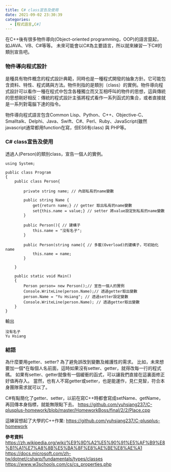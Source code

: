 ```yaml
---
title: C# class宣告及使用
date: 2021-09-02 23:30:39
categories:
  - [程式語言,C#]
---
```


在C++後有很多物件導向(Object-oriented programming，OOP)的語言竄起，如JAVA、VB、C#等等。
未來可能會以C#為主要語言，所以就來練習一下C#的類別宣告吧。

### 物件導向程式設計
是種具有物件概念的程式設計典範，同時也是一種程式開發的抽象方針。它可能包含資料、特性、程式碼與方法。物件則指的是類別（class）的實例。物件導向程式設計可以看作一種在程式中包含各種獨立而又互相呼叫的物件的思想，這與傳統的思想剛好相反：傳統的程式設計主張將程式看作一系列函式的集合，或者直接就是一系列對電腦下達的指令。

物件導向程式語言包含Common Lisp、Python、C++、Objective-C、Smalltalk、Delphi、Java、Swift、C#、Perl、Ruby、JavaScript(雖然javascript通常都用function在寫，但ES6有class) 與 PHP等。 

### C# class宣告及使用 
透過人(Person)的類別class，宣告一個人的實例。

```
using System;
					
public class Program
{
	public class Person{
		
		private string name; // 內部私有的name變數
		
		public string Name {
			get{return name;} // getter 取出私有的name變數
			set{this.name = value;} // setter 將value設定到私有的name變數
		}
		
		public Person(){ // 建構子
			this.name = "沒有名子";
		}
		
		public Person(string name){ // 多載(Overload)的建構子，可初始化name
			this.name = name;
		}
	
	}
	
	public static void Main()
	{
		Person person= new Person();// 宣告一個人的實例
		Console.WriteLine(person.Name);// 透過getter取出變數
		person.Name = "Yu Hsiang"; // 透過setter設定變數
		Console.WriteLine(person.Name); // 透過getter取出變數
	}
}
```
輸出
```
沒有名子
Yu Hsiang
```

### 結語
為什麼要用getter、setter?
為了避免誤改到變數及維護性的需求。
比如，未來想要加一個*在每個人名前面，這時如果沒有setter、getter，就得改每一行的程式碼。
如果有setter、getter就像有一個緩衝的函式，可以讓我們直接在這裏面修正好值再存入。
當然，也有人不寫getter或setter，也是能運作，見仁見智，符合本身團隊需求就可以了。

C#有點簡化了getter、setter，以前在寫C++時都會寫成setName、getName，再回傳本身指標，就能無限點下去。
https://github.com/yuhsiang237/C-plusplus-homework/blob/master/HomeworkBoss/final/2/2/Place.cpp

這練習想起了大學的C++作業:
https://github.com/yuhsiang237/C-plusplus-homework

**參考資料**
https://zh.wikipedia.org/wiki/%E9%9D%A2%E5%90%91%E5%AF%B9%E8%B1%A1%E7%A8%8B%E5%BA%8F%E8%AE%BE%E8%AE%A1
https://docs.microsoft.com/zh-tw/dotnet/csharp/fundamentals/types/classes
https://www.w3schools.com/cs/cs_properties.php